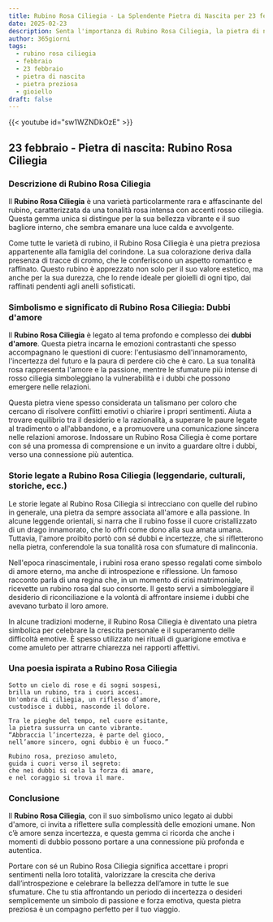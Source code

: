 ```yaml
---
title: Rubino Rosa Ciliegia - La Splendente Pietra di Nascita per 23 febbraio
date: 2025-02-23
description: Senta l'importanza di Rubino Rosa Ciliegia, la pietra di nascita di 23 febbraio che simboleggia Dubbi d'amore. Lasci che la sua bellezza e il suo significato illuminino la sua giornata.
author: 365giorni
tags:
  - rubino rosa ciliegia
  - febbraio
  - 23 febbraio
  - pietra di nascita
  - pietra preziosa
  - gioiello
draft: false
---
```


{{< youtube id="sw1WZNDkOzE" >}}

## 23 febbraio - Pietra di nascita: Rubino Rosa Ciliegia

### Descrizione di Rubino Rosa Ciliegia

Il **Rubino Rosa Ciliegia** è una varietà particolarmente rara e affascinante del rubino, caratterizzata da una tonalità rosa intensa con accenti rosso ciliegia. Questa gemma unica si distingue per la sua bellezza vibrante e il suo bagliore interno, che sembra emanare una luce calda e avvolgente.

Come tutte le varietà di rubino, il Rubino Rosa Ciliegia è una pietra preziosa appartenente alla famiglia del corindone. La sua colorazione deriva dalla presenza di tracce di cromo, che le conferiscono un aspetto romantico e raffinato. Questo rubino è apprezzato non solo per il suo valore estetico, ma anche per la sua durezza, che lo rende ideale per gioielli di ogni tipo, dai raffinati pendenti agli anelli sofisticati.

### Simbolismo e significato di Rubino Rosa Ciliegia: Dubbi d'amore

Il **Rubino Rosa Ciliegia** è legato al tema profondo e complesso dei **dubbi d'amore**. Questa pietra incarna le emozioni contrastanti che spesso accompagnano le questioni di cuore: l'entusiasmo dell'innamoramento, l'incertezza del futuro e la paura di perdere ciò che è caro. La sua tonalità rosa rappresenta l'amore e la passione, mentre le sfumature più intense di rosso ciliegia simboleggiano la vulnerabilità e i dubbi che possono emergere nelle relazioni.

Questa pietra viene spesso considerata un talismano per coloro che cercano di risolvere conflitti emotivi o chiarire i propri sentimenti. Aiuta a trovare equilibrio tra il desiderio e la razionalità, a superare le paure legate al tradimento o all'abbandono, e a promuovere una comunicazione sincera nelle relazioni amorose. Indossare un Rubino Rosa Ciliegia è come portare con sé una promessa di comprensione e un invito a guardare oltre i dubbi, verso una connessione più autentica.

### Storie legate a Rubino Rosa Ciliegia (leggendarie, culturali, storiche, ecc.)

Le storie legate al Rubino Rosa Ciliegia si intrecciano con quelle del rubino in generale, una pietra da sempre associata all'amore e alla passione. In alcune leggende orientali, si narra che il rubino fosse il cuore cristallizzato di un drago innamorato, che lo offrì come dono alla sua amata umana. Tuttavia, l'amore proibito portò con sé dubbi e incertezze, che si rifletterono nella pietra, conferendole la sua tonalità rosa con sfumature di malinconia.

Nell'epoca rinascimentale, i rubini rosa erano spesso regalati come simbolo di amore eterno, ma anche di introspezione e riflessione. Un famoso racconto parla di una regina che, in un momento di crisi matrimoniale, ricevette un rubino rosa dal suo consorte. Il gesto servì a simboleggiare il desiderio di riconciliazione e la volontà di affrontare insieme i dubbi che avevano turbato il loro amore.

In alcune tradizioni moderne, il Rubino Rosa Ciliegia è diventato una pietra simbolica per celebrare la crescita personale e il superamento delle difficoltà emotive. È spesso utilizzato nei rituali di guarigione emotiva e come amuleto per attrarre chiarezza nei rapporti affettivi.

### Una poesia ispirata a Rubino Rosa Ciliegia

```
Sotto un cielo di rose e di sogni sospesi,  
brilla un rubino, tra i cuori accesi.  
Un'ombra di ciliegia, un riflesso d’amore,  
custodisce i dubbi, nasconde il dolore.  

Tra le pieghe del tempo, nel cuore esitante,  
la pietra sussurra un canto vibrante.  
“Abbraccia l’incertezza, è parte del gioco,  
nell’amore sincero, ogni dubbio è un fuoco.”

Rubino rosa, prezioso amuleto,  
guida i cuori verso il segreto:  
che nei dubbi si cela la forza di amare,  
e nel coraggio si trova il mare.
```

### Conclusione

Il **Rubino Rosa Ciliegia**, con il suo simbolismo unico legato ai dubbi d'amore, ci invita a riflettere sulla complessità delle emozioni umane. Non c’è amore senza incertezza, e questa gemma ci ricorda che anche i momenti di dubbio possono portare a una connessione più profonda e autentica.

Portare con sé un Rubino Rosa Ciliegia significa accettare i propri sentimenti nella loro totalità, valorizzare la crescita che deriva dall’introspezione e celebrare la bellezza dell’amore in tutte le sue sfumature. Che tu stia affrontando un periodo di incertezza o desideri semplicemente un simbolo di passione e forza emotiva, questa pietra preziosa è un compagno perfetto per il tuo viaggio.